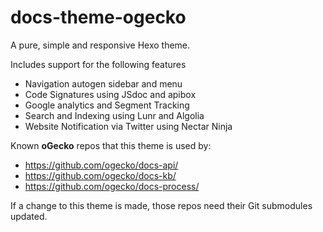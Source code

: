 # docs-theme-ogecko
A pure, simple and responsive Hexo theme. 

Includes support for the following features
* Navigation autogen sidebar and menu
* Code Signatures using JSdoc and apibox
* Google analytics and Segment Tracking
* Search and Indexing using Lunr and Algolia 
* Website Notification via Twitter using Nectar Ninja

Known **oGecko** repos that this theme is used by:
* https://github.com/ogecko/docs-api/
* https://github.com/ogecko/docs-kb/
* https://github.com/ogecko/docs-process/

If a change to this theme is made, those repos need their Git submodules updated.
